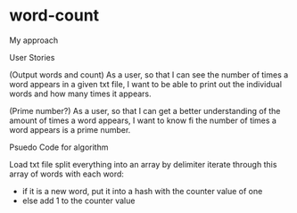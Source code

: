# word-count

My approach

User Stories

(Output words and count)
As a user,
so that I can see the number of times a word appears in a given txt file,
I want to be able to print out the individual words and how many times it appears.

(Prime number?)
As a user,
so that I can get a better understanding of the amount of times a word appears,
I want to know fi the number of times a word appears is a prime number.

Psuedo Code for algorithm

Load txt file
split everything into an array by delimiter
iterate through this array of words
with each word:
   - if it is a new word, put it into a hash with the counter value of one
   - else add 1 to the counter value
